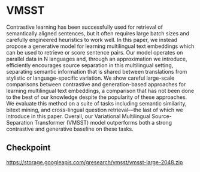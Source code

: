 # VMSST

Contrastive learning has been successfully used for retrieval of semantically aligned sentences, but it often requires large batch sizes and carefully engineered heuristics to work well. In this paper, we instead propose a generative model for learning multilingual text embeddings which can be used to retrieve or score sentence pairs. Our model operates on parallel data in N languages and, through an approximation we introduce, efficiently encourages source separation in this multilingual setting, separating semantic information that is shared between translations from stylistic or language-specific variation. We show careful large-scale comparisons between contrastive and generation-based approaches for learning multilingual text embeddings, a comparison that has not been done to the best of our knowledge despite the popularity of these approaches. We evaluate this method on a suite of tasks including semantic similarity, bitext mining, and cross-lingual question retrieval––the last of which we introduce in this paper. Overall, our Variational Multilingual Source-Separation Transformer (VMSST) model outperforms both a strong contrastive and generative baseline on these tasks.

## Checkpoint

https://storage.googleapis.com/gresearch/vmsst/vmsst-large-2048.zip
